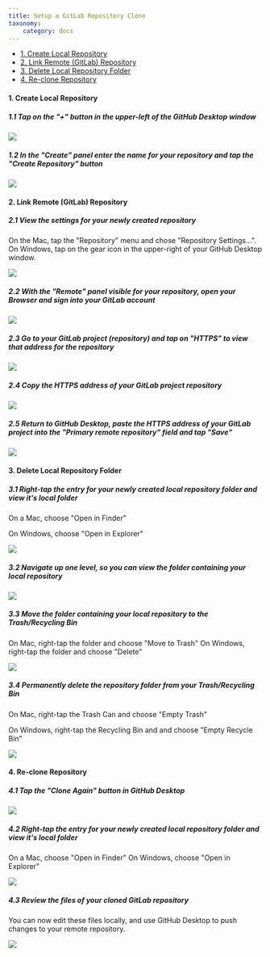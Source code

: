 ```yaml
---
title: Setup a GitLab Repository Clone
taxonomy:
    category: docs
---
```


* [1. Create Local Repository](#1-create-local-repository)
* [2. Link Remote (GitLab) Repository](#2-link-remote-repository)
* [3. Delete Local Repository Folder](#3-delete-local-repository-folder)
* [4. Re-clone Repository](#4-re-clone-repository)

#### 1. Create Local Repository

##### 1.1 Tap on the "+" button in the upper-left of the GitHub Desktop window

![](../../images/using-github-desktop-and-gitlab-with-grav/tap-on-the-----button-in-the-upper-left-of-the-github-desktop-window.png)

##### 1.2 In the "Create" panel enter the name for your repository and tap the "Create Repository" button

![](../../images/using-github-desktop-and-gitlab-with-grav/in-the--create--panel-enter-the-name-for-your-repository-and-tap-the--create-repository--button.png)

#### 2. Link Remote (GitLab) Repository

##### 2.1 View the settings for your newly created repository

On the Mac, tap the "Repository" menu and chose "Repository Settings...".
On Windows, tap on the gear icon in the upper-right of your GitHub Desktop window.


![](../../images/using-github-desktop-and-gitlab-with-grav/view-the-settings-for-your-newly-created-repository.png)

##### 2.2 With the "Remote" panel visible for your repository, open your Browser and sign into your GitLab account

![](../../images/using-github-desktop-and-gitlab-with-grav/with-the--remote--panel-visible-for-your-repository--open-your-browser-and-sign-into-your-gitlab-acc.png)

##### 2.3 Go to your GitLab project (repository) and tap on "HTTPS" to view that address for the repository

![](../../images/using-github-desktop-and-gitlab-with-grav/go-to-your-gitlab-project--repository--and-tap-on--https--to-view-that-address-for-the-repository.png)

##### 2.4 Copy the HTTPS address of your GitLab project repository

![](../../images/using-github-desktop-and-gitlab-with-grav/copy-the-https-address-of-your-gitlab-project-repository.png)

##### 2.5 Return to GitHub Desktop, paste the HTTPS address of your GitLab project into the "Primary remote repository" field and tap "Save"

![](../../images/using-github-desktop-and-gitlab-with-grav/return-to-github-desktop--paste-the-https-address-of-your-gitlab-project-into-the--primary-remote-re.png)

#### 3. Delete Local Repository Folder

##### 3.1 Right-tap the entry for your newly created local repository folder and view it's local folder

On a Mac, choose "Open in Finder"

On Windows,  choose "Open in Explorer"


![](../../images/using-github-desktop-and-gitlab-with-grav/right-tap-the-entry-for-your-newly-created-local-repository-folder-and-view-it-s-local-folder.png)

##### 3.2 Navigate up one level, so you can view the folder containing your local repository

![](../../images/using-github-desktop-and-gitlab-with-grav/navigate-up-one-level--so-you-can-view-the-folder-containing-your-local-repository.png)

##### 3.3 Move the folder containing your local repository to the Trash/Recycling Bin

On Mac, right-tap the folder and choose "Move to Trash"
On Windows, right-tap the folder and choose "Delete"


![](../../images/using-github-desktop-and-gitlab-with-grav/move-the-folder-containing-your-local-repository-to-the-trash-recycling-bin.png)

##### 3.4 Permanently delete the repository folder from your Trash/Recycling Bin

On Mac, right-tap the Trash Can and choose "Empty Trash"

On Windows, right-tap the Recycling Bin and and choose "Empty Recycle Bin"


![](../../images/using-github-desktop-and-gitlab-with-grav/permanently-delete-the-repository-folder-from-your-trash-recycling-bin.png)

#### 4. Re-clone Repository

##### 4.1 Tap the "Clone Again" button in GitHub Desktop

![](../../images/using-github-desktop-and-gitlab-with-grav/tap-the--clone-again--button-in-github-desktop.png)

##### 4.2 Right-tap the entry for your newly created local repository folder and view it's local folder

On a Mac, choose "Open in Finder"
On Windows,  choose "Open in Explorer"


![](../../images/using-github-desktop-and-gitlab-with-grav/right-tap-the-entry-for-your-newly-created-local-repository-folder-and-view-it-s-local-folder-1.png)

##### 4.3 Review the files of your cloned GitLab repository

You can now edit these files locally, and use GitHub Desktop to push changes to your remote repository.


![](../../images/using-github-desktop-and-gitlab-with-grav/review-the-files-of-your-cloned-gitlab-repository.png)
